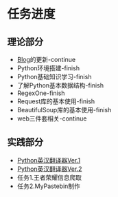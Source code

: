 # **任务进度**

## 理论部分
- [Blog](http://yuren123.cn/)的更新-continue
- Python环境搭建-finish
- Python基础知识学习-finish
- 了解Python基本数据结构-finish
- RegexOne-finish
- Request库的基本使用-finish
- BeautifulSoup库的基本使用-finish
- web三件套相关-continue

## 实践部分
- [Python英汉翻译器Ver.1](http://62.234.101.17/trans1.txt)
- [Python英汉翻译器Ver.2](http://62.234.101.17/trans2.txt)
- 任务1.王者荣耀信息爬取
- 任务2.MyPastebin制作
